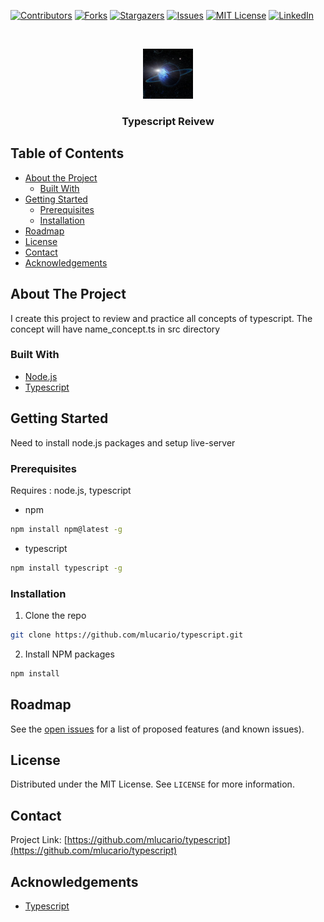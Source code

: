 [![Contributors][contributors-shield]][contributors-url]
[![Forks][forks-shield]][forks-url]
[![Stargazers][stars-shield]][stars-url]
[![Issues][issues-shield]][issues-url]
[![MIT License][license-shield]][license-url]
[![LinkedIn][linkedin-shield]][linkedin-url]

<!-- PROJECT LOGO -->
<br />
<p align="center">
  <a href="https://github.com/mlucario/typescript">
    <img src="images/logo.jpg" alt="Logo" width="80" height="80">
  </a>

  <h3 align="center">Typescript Reivew</h3>

<!-- TABLE OF CONTENTS -->

## Table of Contents

- [About the Project](#about-the-project)
  - [Built With](#built-with)
- [Getting Started](#getting-started)
  - [Prerequisites](#prerequisites)
  - [Installation](#installation)
- [Roadmap](#roadmap)
- [License](#license)
- [Contact](#contact)
- [Acknowledgements](#acknowledgements)

<!-- ABOUT THE PROJECT -->

## About The Project

I create this project to review and practice all concepts of typescript.
The concept will have name_concept.ts in src directory

### Built With

- [Node.js](https://nodejs.org/en/)
- [Typescript](https://www.typescriptlang.org/)

<!-- GETTING STARTED -->

## Getting Started

Need to install node.js packages and setup live-server

### Prerequisites

Requires : node.js, typescript

- npm

```sh
npm install npm@latest -g
```

- typescript

```sh
npm install typescript -g
```

### Installation

1. Clone the repo

```sh
git clone https://github.com/mlucario/typescript.git
```

2. Install NPM packages

```sh
npm install
```

## Roadmap

See the [open issues](https://github.com/mlucario/typescript/issues) for a list of proposed features (and known issues).

## License

Distributed under the MIT License. See `LICENSE` for more information.

<!-- CONTACT -->

## Contact

Project Link: [https://github.com/mlucario/typescript](https://github.com/mlucario/typescript)

<!-- ACKNOWLEDGEMENTS -->

## Acknowledgements

- [Typescript](https://www.typescriptlang.org/)

<!-- MARKDOWN LINKS & IMAGES -->
<!-- https://www.markdownguide.org/basic-syntax/#reference-style-links -->

[contributors-shield]: https://img.shields.io/github/contributors/mlucario/repo.svg?style=flat-square
[contributors-url]: https://github.com/mlucario/repo/graphs/contributors
[forks-shield]: https://img.shields.io/github/forks/mlucario/repo.svg?style=flat-square
[forks-url]: https://github.com/mlucario/repo/network/members
[stars-shield]: https://img.shields.io/github/stars/mlucario/repo.svg?style=flat-square
[stars-url]: https://github.com/mlucario/repo/stargazers
[issues-shield]: https://img.shields.io/github/issues/mlucario/repo.svg?style=flat-square
[issues-url]: https://github.com/mlucario/repo/issues
[license-shield]: https://img.shields.io/github/license/mlucario/repo.svg?style=flat-square
[license-url]: https://github.com/mlucario/github_config/blob/master/LICENSE.txt
[linkedin-shield]: https://img.shields.io/badge/-LinkedIn-black.svg?style=flat-square&logo=linkedin&colorB=555
[linkedin-url]: https://www.linkedin.com/in/quy-nguyen-a7375b179/
